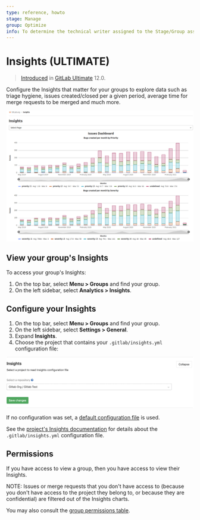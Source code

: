 ```yaml
---
type: reference, howto
stage: Manage
group: Optimize
info: To determine the technical writer assigned to the Stage/Group associated with this page, see https://about.gitlab.com/handbook/engineering/ux/technical-writing/#assignments
---
```


# Insights **(ULTIMATE)**

> [Introduced](https://gitlab.com/groups/gitlab-org/-/epics/725) in [GitLab Ultimate](https://about.gitlab.com/pricing/) 12.0.

Configure the Insights that matter for your groups to explore data such as
triage hygiene, issues created/closed per a given period, average time for merge
requests to be merged and much more.

![Insights example stacked bar chart](img/insights_example_stacked_bar_chart_v13_11.png)

## View your group's Insights

To access your group's Insights:

1. On the top bar, select **Menu > Groups** and find your group.
1. On the left sidebar, select **Analytics > Insights**.

## Configure your Insights

1. On the top bar, select **Menu > Groups** and find your group.
1. On the left sidebar, select **Settings > General**.
1. Expand **Insights**.
1. Choose the project that contains your `.gitlab/insights.yml` configuration file:

![group insights configuration](img/insights_group_configuration.png)

If no configuration was set, a
[default configuration file](https://gitlab.com/gitlab-org/gitlab/-/blob/master/ee/fixtures/insights/default.yml)
is used.

See the [project's Insights documentation](../../project/insights/index.md) for
details about the `.gitlab/insights.yml` configuration file.

## Permissions

If you have access to view a group, then you have access to view their Insights.

NOTE:
Issues or merge requests that you don't have access to (because you don't have
access to the project they belong to, or because they are confidential) are
filtered out of the Insights charts.

You may also consult the [group permissions table](../../permissions.md#group-members-permissions).

<!-- ## Troubleshooting

Include any troubleshooting steps that you can foresee. If you know beforehand what issues
one might have when setting this up, or when something is changed, or on upgrading, it's
important to describe those, too. Think of things that may go wrong and include them here.
This is important to minimize requests for support, and to avoid doc comments with
questions that you know someone might ask.

Each scenario can be a third-level heading, e.g. `### Getting error message X`.
If you have none to add when creating a doc, leave this section in place
but commented out to help encourage others to add to it in the future. -->
